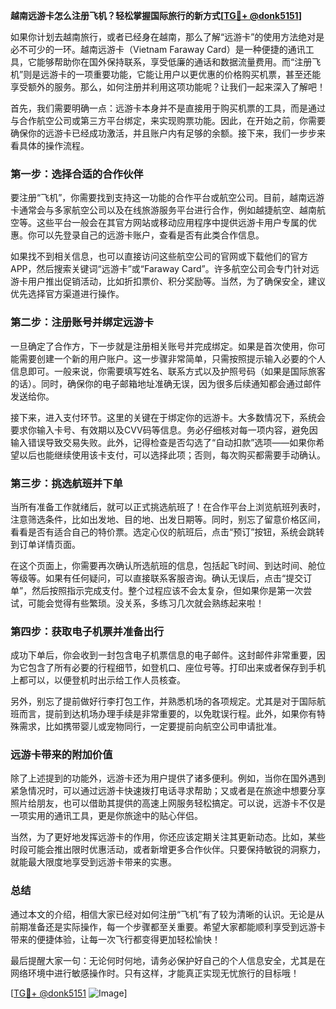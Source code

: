 **越南远游卡怎么注册飞机？轻松掌握国际旅行的新方式[[TG💪+ @donk5151](https://t.me/s/donk5151)]**

如果你计划去越南旅行，或者已经身在越南，那么了解“远游卡”的使用方法绝对是必不可少的一环。越南远游卡（Vietnam Faraway Card）是一种便捷的通讯工具，它能够帮助你在国外保持联系，享受低廉的通话和数据流量费用。而“注册飞机”则是远游卡的一项重要功能，它能让用户以更优惠的价格购买机票，甚至还能享受额外的服务。那么，如何注册并利用这项功能呢？让我们一起来深入了解吧！

首先，我们需要明确一点：远游卡本身并不是直接用于购买机票的工具，而是通过与合作航空公司或第三方平台绑定，来实现购票功能。因此，在开始之前，你需要确保你的远游卡已经成功激活，并且账户内有足够的余额。接下来，我们一步步来看具体的操作流程。

### **第一步：选择合适的合作伙伴**
要注册“飞机”，你需要找到支持这一功能的合作平台或航空公司。目前，越南远游卡通常会与多家航空公司以及在线旅游服务平台进行合作，例如越捷航空、越南航空等。这些平台一般会在其官方网站或移动应用程序中提供远游卡用户专属的优惠。你可以先登录自己的远游卡账户，查看是否有此类合作信息。

如果找不到相关信息，也可以直接访问这些航空公司的官网或下载他们的官方APP，然后搜索关键词“远游卡”或“Faraway Card”。许多航空公司会专门针对远游卡用户推出促销活动，比如折扣票价、积分奖励等。当然，为了确保安全，建议优先选择官方渠道进行操作。

### **第二步：注册账号并绑定远游卡**
一旦确定了合作方，下一步就是注册相关账号并完成绑定。如果是首次使用，你可能需要创建一个新的用户账户。这一步骤非常简单，只需按照提示输入必要的个人信息即可。一般来说，你需要填写姓名、联系方式以及护照号码（如果是国际旅客的话）。同时，确保你的电子邮箱地址准确无误，因为很多后续通知都会通过邮件发送给你。

接下来，进入支付环节。这里的关键在于绑定你的远游卡。大多数情况下，系统会要求你输入卡号、有效期以及CVV码等信息。务必仔细核对每一项内容，避免因输入错误导致交易失败。此外，记得检查是否勾选了“自动扣款”选项——如果你希望以后也能继续使用该卡支付，可以选择此项；否则，每次购买都需要手动确认。

### **第三步：挑选航班并下单**
当所有准备工作就绪后，就可以正式挑选航班了！在合作平台上浏览航班列表时，注意筛选条件，比如出发地、目的地、出发日期等。同时，别忘了留意价格区间，看看是否有适合自己的特价票。选定心仪的航班后，点击“预订”按钮，系统会跳转到订单详情页面。

在这个页面上，你需要再次确认所选航班的信息，包括起飞时间、到达时间、舱位等级等。如果有任何疑问，可以直接联系客服咨询。确认无误后，点击“提交订单”，然后按照指示完成支付。整个过程应该不会太复杂，但如果你是第一次尝试，可能会觉得有些繁琐。没关系，多练习几次就会熟练起来啦！

### **第四步：获取电子机票并准备出行**
成功下单后，你会收到一封包含电子机票信息的电子邮件。这封邮件非常重要，因为它包含了所有必要的行程细节，如登机口、座位号等。打印出来或者保存到手机上都可以，以便登机时出示给工作人员核查。

另外，别忘了提前做好行李打包工作，并熟悉机场的各项规定。尤其是对于国际航班而言，提前到达机场办理手续是非常重要的，以免耽误行程。此外，如果你有特殊需求，比如携带婴儿或宠物同行，一定要提前向航空公司申请批准。

### **远游卡带来的附加价值**
除了上述提到的功能外，远游卡还为用户提供了诸多便利。例如，当你在国外遇到紧急情况时，可以通过远游卡快速拨打电话寻求帮助；又或者是在旅途中想要分享照片给朋友，也可以借助其提供的高速上网服务轻松搞定。可以说，远游卡不仅是一项实用的通讯工具，更是你旅途中的贴心伴侣。

当然，为了更好地发挥远游卡的作用，你还应该定期关注其更新动态。比如，某些时段可能会推出限时优惠活动，或者新增更多合作伙伴。只要保持敏锐的洞察力，就能最大限度地享受到远游卡带来的实惠。

### **总结**
通过本文的介绍，相信大家已经对如何注册“飞机”有了较为清晰的认识。无论是从前期准备还是实际操作，每一个步骤都至关重要。希望大家都能顺利享受到远游卡带来的便捷体验，让每一次飞行都变得更加轻松愉快！

最后提醒大家一句：无论何时何地，请务必保护好自己的个人信息安全，尤其是在网络环境中进行敏感操作时。只有这样，才能真正实现无忧旅行的目标哦！

[[TG💪+ @donk5151](https://t.me/s/donk5151) ![Image](https://i.postimg.cc/rwNCRYN7/Snipaste-2025-04-30-17-27-05.png)]